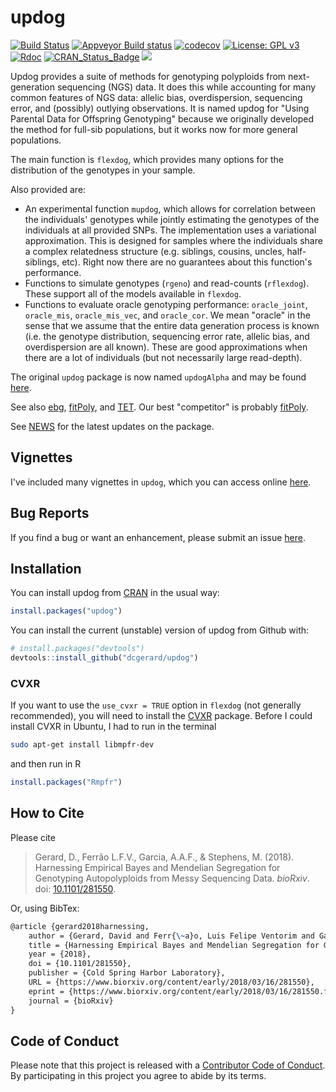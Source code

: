 
<!-- README.md is generated from README.Rmd. Please edit that file -->
updog
=====

[![Build Status](https://travis-ci.org/dcgerard/updog.svg?branch=master)](https://travis-ci.org/dcgerard/updog) [![Appveyor Build status](https://ci.appveyor.com/api/projects/status/c80fdy61ead6s3vr?svg=true)](https://ci.appveyor.com/project/dcgerard/updog-06s8t) [![codecov](https://codecov.io/gh/dcgerard/updog/branch/master/graph/badge.svg)](https://codecov.io/gh/dcgerard/updog) [![License: GPL v3](https://img.shields.io/badge/License-GPL%20v3-blue.svg)](https://www.gnu.org/licenses/gpl-3.0) [![Rdoc](http://www.rdocumentation.org/badges/version/updog)](http://www.rdocumentation.org/packages/updog) [![CRAN\_Status\_Badge](http://www.r-pkg.org/badges/version/updog)](https://cran.r-project.org/package=updog) [![](http://cranlogs.r-pkg.org/badges/grand-total/updog)](https://cran.r-project.org/package=updog)

Updog provides a suite of methods for genotyping polyploids from next-generation sequencing (NGS) data. It does this while accounting for many common features of NGS data: allelic bias, overdispersion, sequencing error, and (possibly) outlying observations. It is named updog for "Using Parental Data for Offspring Genotyping" because we originally developed the method for full-sib populations, but it works now for more general populations.

The main function is `flexdog`, which provides many options for the distribution of the genotypes in your sample.

Also provided are:

-   An experimental function `mupdog`, which allows for correlation between the individuals' genotypes while jointly estimating the genotypes of the individuals at all provided SNPs. The implementation uses a variational approximation. This is designed for samples where the individuals share a complex relatedness structure (e.g. siblings, cousins, uncles, half-siblings, etc). Right now there are no guarantees about this function's performance.
-   Functions to simulate genotypes (`rgeno`) and read-counts (`rflexdog`). These support all of the models available in `flexdog`.
-   Functions to evaluate oracle genotyping performance: `oracle_joint`, `oracle_mis`, `oracle_mis_vec`, and `oracle_cor`. We mean "oracle" in the sense that we assume that the entire data generation process is known (i.e. the genotype distribution, sequencing error rate, allelic bias, and overdispersion are all known). These are good approximations when there are a lot of individuals (but not necessarily large read-depth).

The original `updog` package is now named `updogAlpha` and may be found [here](https://github.com/dcgerard/updogAlpha).

See also [ebg](https://github.com/pblischak/polyploid-genotyping), [fitPoly](https://cran.r-project.org/package=fitPoly), and [TET](http://www.g3journal.org/content/suppl/2017/01/19/g3.117.039008.DC1). Our best "competitor" is probably [fitPoly](https://cran.r-project.org/package=fitPoly).

See [NEWS](./inst/NEWS.md) for the latest updates on the package.

Vignettes
---------

I've included many vignettes in `updog`, which you can access online [here](https://dcgerard.github.io/updog/).

Bug Reports
-----------

If you find a bug or want an enhancement, please submit an issue [here](http://github.com/dcgerard/updog/issues).

Installation
------------

You can install updog from [CRAN](https://cran.r-project.org/package=updog) in the usual way:

``` r
install.packages("updog")
```

You can install the current (unstable) version of updog from Github with:

``` r
# install.packages("devtools")
devtools::install_github("dcgerard/updog")
```

### CVXR

If you want to use the `use_cvxr = TRUE` option in `flexdog` (not generally recommended), you will need to install the [CVXR](https://cran.r-project.org/package=CVXR) package. Before I could install CVXR in Ubuntu, I had to run in the terminal

``` bash
sudo apt-get install libmpfr-dev
```

and then run in R

``` r
install.packages("Rmpfr")
```

How to Cite
-----------

Please cite

> Gerard, D., Ferrão L.F.V., Garcia, A.A.F., & Stephens, M. (2018). Harnessing Empirical Bayes and Mendelian Segregation for Genotyping Autopolyploids from Messy Sequencing Data. *bioRxiv*. doi: [10.1101/281550](https://doi.org/10.1101/281550).

Or, using BibTex:

``` tex
@article {gerard2018harnessing,
    author = {Gerard, David and Ferr{\~a}o, Luis Felipe Ventorim and Garcia, Antonio Augusto Franco and Stephens, Matthew},
    title = {Harnessing Empirical Bayes and Mendelian Segregation for Genotyping Autopolyploids from Messy Sequencing Data},
    year = {2018},
    doi = {10.1101/281550},
    publisher = {Cold Spring Harbor Laboratory},
    URL = {https://www.biorxiv.org/content/early/2018/03/16/281550},
    eprint = {https://www.biorxiv.org/content/early/2018/03/16/281550.full.pdf},
    journal = {bioRxiv}
}
```

Code of Conduct
---------------

Please note that this project is released with a [Contributor Code of Conduct](CONDUCT.md). By participating in this project you agree to abide by its terms.
